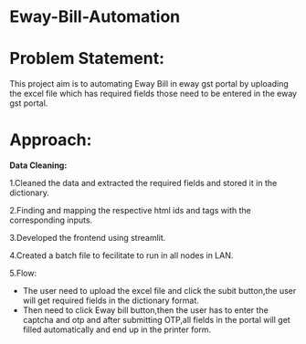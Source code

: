 # Eway-Bill-Automation

# Problem Statement:
  This project aim is to automating Eway Bill in eway gst portal by uploading the excel file which has required fields those need to be entered in the eway gst portal.

# Approach:

**Data Cleaning:**

1.Cleaned the data and extracted the required fields and stored it in the dictionary.

2.Finding and mapping the respective html ids and tags with the corresponding inputs.

3.Developed the frontend using streamlit.

4.Created a batch file to fecilitate to run in all nodes in LAN.

5.Flow: 
  * The user need to upload the excel file and click the subit button,the user will get required fields in the dictionary format.
  * Then need to click Eway bill button,then the user has to enter the captcha and otp and after submitting OTP,all fields in the portal will get filled automatically and end up in the printer form.

